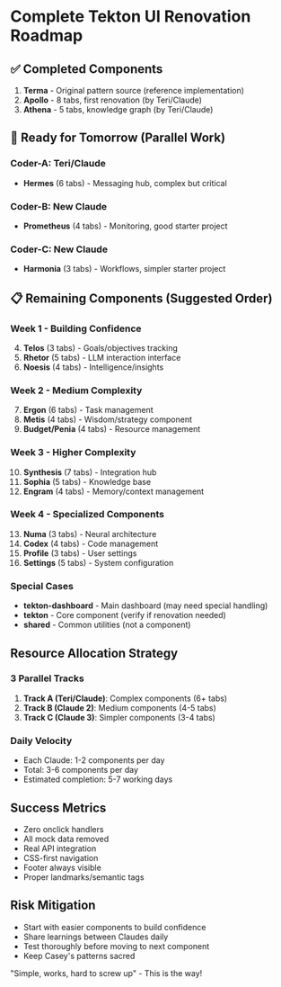 # Complete Tekton UI Renovation Roadmap

## ✅ Completed Components
1. **Terma** - Original pattern source (reference implementation)
2. **Apollo** - 8 tabs, first renovation (by Teri/Claude)
3. **Athena** - 5 tabs, knowledge graph (by Teri/Claude)

## 🚀 Ready for Tomorrow (Parallel Work)

### Coder-A: Teri/Claude
- **Hermes** (6 tabs) - Messaging hub, complex but critical

### Coder-B: New Claude
- **Prometheus** (4 tabs) - Monitoring, good starter project

### Coder-C: New Claude  
- **Harmonia** (3 tabs) - Workflows, simpler starter project

## 📋 Remaining Components (Suggested Order)

### Week 1 - Building Confidence
4. **Telos** (3 tabs) - Goals/objectives tracking
5. **Rhetor** (5 tabs) - LLM interaction interface
6. **Noesis** (4 tabs) - Intelligence/insights

### Week 2 - Medium Complexity
7. **Ergon** (6 tabs) - Task management
8. **Metis** (4 tabs) - Wisdom/strategy component
9. **Budget/Penia** (4 tabs) - Resource management

### Week 3 - Higher Complexity
10. **Synthesis** (7 tabs) - Integration hub
11. **Sophia** (5 tabs) - Knowledge base
12. **Engram** (4 tabs) - Memory/context management

### Week 4 - Specialized Components
13. **Numa** (3 tabs) - Neural architecture
14. **Codex** (4 tabs) - Code management
15. **Profile** (3 tabs) - User settings
16. **Settings** (5 tabs) - System configuration

### Special Cases
- **tekton-dashboard** - Main dashboard (may need special handling)
- **tekton** - Core component (verify if renovation needed)
- **shared** - Common utilities (not a component)

## Resource Allocation Strategy

### 3 Parallel Tracks
1. **Track A (Teri/Claude)**: Complex components (6+ tabs)
2. **Track B (Claude 2)**: Medium components (4-5 tabs)  
3. **Track C (Claude 3)**: Simpler components (3-4 tabs)

### Daily Velocity
- Each Claude: 1-2 components per day
- Total: 3-6 components per day
- Estimated completion: 5-7 working days

## Success Metrics
- Zero onclick handlers
- All mock data removed
- Real API integration
- CSS-first navigation
- Footer always visible
- Proper landmarks/semantic tags

## Risk Mitigation
- Start with easier components to build confidence
- Share learnings between Claudes daily
- Test thoroughly before moving to next component
- Keep Casey's patterns sacred

"Simple, works, hard to screw up" - This is the way!